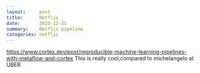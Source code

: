 ```yaml
---
layout:     post
title:      Netflix
date:       2020-12-21
summary:    Netflix pipeline
categories: netflix
---
```

https://www.cortex.dev/post/reproducible-machine-learning-pipelines-with-metaflow-and-cortex
This is really cool,compared to michelangelo at UBER
